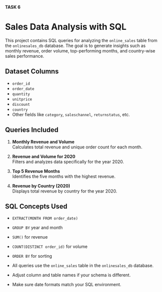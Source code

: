 **TASK 6**
# Sales Data Analysis with SQL

This project contains SQL queries for analyzing the `online_sales` table from the `onlinesales_db` database. The goal is to generate insights such as monthly revenue, order volume, top-performing months, and country-wise sales performance.

## Dataset Columns

- `order_id`
- `order_date`
- `quantity`
- `unitprice`
- `discount`
- `country`
- Other fields like `category`, `saleschannel`, `returnstatus`, etc.

## Queries Included

1. **Monthly Revenue and Volume**  
   Calculates total revenue and unique order count for each month.

2. **Revenue and Volume for 2020**  
   Filters and analyzes data specifically for the year 2020.

3. **Top 5 Revenue Months**  
   Identifies the five months with the highest revenue.

4. **Revenue by Country (2020)**  
   Displays total revenue by country for the year 2020.

## SQL Concepts Used

- `EXTRACT(MONTH FROM order_date)`  
- `GROUP BY` year and month  
- `SUM()` for revenue  
- `COUNT(DISTINCT order_id)` for volume  
- `ORDER BY` for sorting  

- All queries use the `online_sales` table in the `onlinesales_db` database.
- Adjust column and table names if your schema is different.
- Make sure date formats match your SQL environment.
